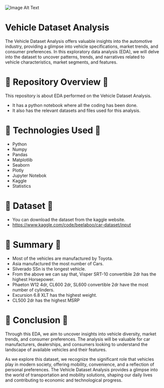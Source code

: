 ![Image Alt Text](https://github.com/GayasuddinMohd/Vehicle_Dataset_Analysis/blob/main/Vehicle%20Image.jpg?raw=true)

# Vehicle Dataset Analysis
The Vehicle Dataset Analysis offers valuable insights into the automotive industry, providing a glimpse into vehicle specifications, market trends, and consumer preferences. In this exploratory data analysis (EDA), we will delve into the dataset to uncover patterns, trends, and narratives related to vehicle characteristics, market segments, and features.

# 🌼  Repository Overview  🌼
This repository is about EDA performed on the Vehicle Dataset Analysis.
   - It has a python notebook where all the coding has been done.
   - It also has the relevant datasets and files used for this analysis.

# 🌼  Technologies Used  🌼
* Python
* Numpy
* Pandas
* Matplotlib
* Seaborn
* Plotly
* Jupyter Notebok
* Kaggle
* Statistics

# 🌼  Dataset  🌼
* You can download the dataset from the kaggle website.
* https://www.kaggle.com/code/beelaboo/car-dataset/input

# 🌼  Summary  🌼
* Most of the vehicles are manufactured by Toyota.
* Asia manufactured the most number of Cars.
* Silverado SSn is the longest vehicle.
* From the above we can say that, Visper SRT-10 convertible 2dr has the highest Horsepower.
* Phaeton W12 4dr, CL600 2dr, SL600 convertible 2dr have the most number of cylinders.
* Excursion 6.8 XLT has the highest weight.
* CL500 2dr has the highest MSRP

# 🌼  Conclusion  🌼
Through this EDA, we aim to uncover insights into vehicle diversity, market trends, and consumer preferences. The analysis will be valuable for car manufacturers, dealerships, and consumers looking to understand the landscape of available vehicles and their features.

As we explore this dataset, we recognize the significant role that vehicles play in modern society, offering mobility, convenience, and a reflection of personal preferences. The Vehicle Dataset Analysis provides a glimpse into the world of transportation and mobility solutions, shaping our daily lives and contributing to economic and technological progress.
